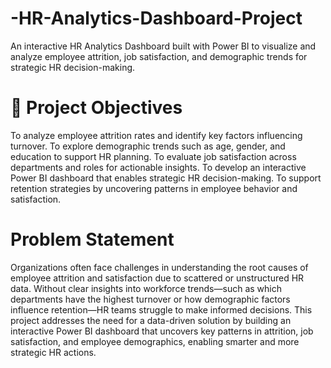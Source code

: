 # -HR-Analytics-Dashboard-Project
An interactive HR Analytics Dashboard built with Power BI to visualize and analyze employee attrition, job satisfaction, and demographic trends for strategic HR decision-making.

# 🎯 Project Objectives

To analyze employee attrition rates and identify key factors influencing turnover.
To explore demographic trends such as age, gender, and education to support HR planning.
To evaluate job satisfaction across departments and roles for actionable insights.
To develop an interactive Power BI dashboard that enables strategic HR decision-making.
To support retention strategies by uncovering patterns in employee behavior and satisfaction.

# Problem Statement
Organizations often face challenges in understanding the root causes of employee attrition and satisfaction due to scattered or unstructured HR data. Without clear insights into workforce trends—such as which departments have the highest turnover or how demographic factors influence retention—HR teams struggle to make informed decisions. This project addresses the need for a data-driven solution by building an interactive Power BI dashboard that uncovers key patterns in attrition, job satisfaction, and employee demographics, enabling smarter and more strategic HR actions.





